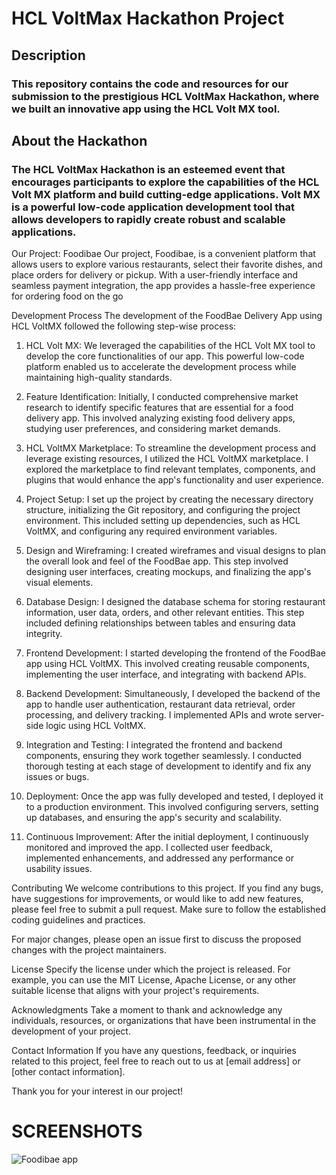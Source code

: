# HCL VoltMax Hackathon Project
## Description
### This repository contains the code and resources for our submission to the prestigious HCL VoltMax Hackathon, where we built an innovative app using the HCL Volt MX tool.

## About the Hackathon
### The HCL VoltMax Hackathon is an esteemed event that encourages participants to explore the capabilities of the HCL Volt MX platform and build cutting-edge applications. Volt MX is a powerful low-code application development tool that allows developers to rapidly create robust and scalable applications.

Our Project: Foodibae
Our project, Foodibae, is a convenient platform that allows users to explore various restaurants, select their favorite dishes, and place orders for delivery or pickup. With a user-friendly interface and seamless payment integration, the app provides a hassle-free experience for ordering food on the go

Development Process
The development of the FoodBae Delivery App using HCL VoltMX followed the following step-wise process:

1) HCL Volt MX: We leveraged the capabilities of the HCL Volt MX tool to develop the core functionalities of our app. This powerful low-code platform enabled us to 
   accelerate the development process while maintaining high-quality standards.

2) Feature Identification: Initially, I conducted comprehensive market research to identify specific features that are essential for a food delivery app. This 
   involved analyzing existing food delivery apps, studying user preferences, and considering market demands.

3) HCL VoltMX Marketplace: To streamline the development process and leverage existing resources, I utilized the HCL VoltMX marketplace. I explored the marketplace 
   to find relevant templates, components, and plugins that would enhance the app's functionality and user experience.

4) Project Setup: I set up the project by creating the necessary directory structure, initializing the Git repository, and configuring the project environment. 
   This included setting up dependencies, such as HCL VoltMX, and configuring any required environment variables.

5) Design and Wireframing: I created wireframes and visual designs to plan the overall look and feel of the FoodBae app. This step involved designing user 
   interfaces, creating mockups, and finalizing the app's visual elements.

6) Database Design: I designed the database schema for storing restaurant information, user data, orders, and other relevant entities. This step included defining 
   relationships between tables and ensuring data integrity.

7) Frontend Development: I started developing the frontend of the FoodBae app using HCL VoltMX. This involved creating reusable components, implementing the user 
   interface, and integrating with backend APIs.

8) Backend Development: Simultaneously, I developed the backend of the app to handle user authentication, restaurant data retrieval, order processing, and delivery 
   tracking. I implemented APIs and wrote server-side logic using HCL VoltMX.

9) Integration and Testing: I integrated the frontend and backend components, ensuring they work together seamlessly. I conducted thorough testing at each stage of 
   development to identify and fix any issues or bugs.

10) Deployment: Once the app was fully developed and tested, I deployed it to a production environment. This involved configuring servers, setting up databases, 
    and ensuring the app's security and scalability.

11) Continuous Improvement: After the initial deployment, I continuously monitored and improved the app. I collected user feedback, implemented enhancements, and 
    addressed any performance or usability issues.

Contributing
We welcome contributions to this project. If you find any bugs, have suggestions for improvements, or would like to add new features, please feel free to submit a pull request. Make sure to follow the established coding guidelines and practices.

For major changes, please open an issue first to discuss the proposed changes with the project maintainers.

License
Specify the license under which the project is released. For example, you can use the MIT License, Apache License, or any other suitable license that aligns with your project's requirements.

Acknowledgments
Take a moment to thank and acknowledge any individuals, resources, or organizations that have been instrumental in the development of your project.

Contact Information
If you have any questions, feedback, or inquiries related to this project, feel free to reach out to us at [email address] or [other contact information].

Thank you for your interest in our project!
# SCREENSHOTS
![Foodibae app](https://i.ibb.co/2hTDckX/Group-20.png>)






 
